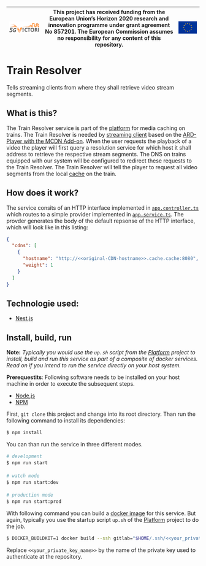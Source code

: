 | [![5G-VICTORI logo](doc/images/5g-victori-logo.png)](https://www.5g-victori-project.eu/) | This project has received funding from the European Union’s Horizon 2020 research and innovation programme under grant agreement No 857201. The European Commission assumes no responsibility for any content of this repository. | [![Acknowledgement: This project has received funding from the European Union’s Horizon 2020 research and innovation programme under grant agreement No 857201.](doc/images/eu-flag.jpg)](https://ec.europa.eu/programmes/horizon2020/en) |
| ---------------------------------------------------------------------------------------- | ------------------------------------------------------------------------------------------------------------------------------------------- | ----------------------------------------------------------------------------------------------------------------------------------------------------------------------------------------------------------------------------------------- |


# Train Resolver

Tells streaming clients from where they shall retrieve video stream segments.

## What is this?

The Train Resolver service is part of the [platform](../../../5gv-platform) for media caching on trains. The Train Resolver is needed by [streaming client](../../../5gv-sample-streaming-client) based on the [ARD-Player with the MCDN Add-on](../../../5gv-platform#adaptations-specific-to-ard-mediathek). When the user requests the playback of a video the player will first query a resolution service for which host it shall address to retrieve the respective stream segments. The DNS on trains equipped with our system will be configured to redirect these requests to the Train Resolver. The Train Resolver will tell the player to request all video segments from the local [cache](../../../5gv-cache) on the train.

## How does it work?

The service consits of an HTTP interface implemented in [`app.controller.ts`](src/app.controller.ts) which routes to a simple provider implemented in [`app.service.ts`](src/app.service.ts). The provder generates the body of the default repsonse of the HTTP interface, which will look like in this listing:

```json
{
  "cdns": [
    {
      "hostname": "http://<<original-CDN-hostname>>.cache.cache:8080",
      "weight": 1
    }
  ]
}
```

## Technologie used:

- [Nest.js](https://nestjs.com/)

## Install, build, run

**Note:** _Typically you would use the `up.sh` script from the [Platform](../../../5gv-platform) project to install, build and run this service as part of a composite of docker services. Read on if you intend to run the service directly on your host system._

**Prerequestits**: Following software needs to be installed on your host machine in order to execute the subsequent steps.

- [Node.js](https://nodejs.org/en/)
- [NPM](https://www.npmjs.com/)

First, `git clone` this project and change into its root directory. Than run the following command to install its dependencies:

```bash
$ npm install
```

You can than run the service in three different modes.

```bash
# development
$ npm run start

# watch mode
$ npm run start:dev

# production mode
$ npm run start:prod
```

With following command you can build a [docker image](https://www.docker.com) for this service. But again, typically you use the startup script `up.sh` of the [Platform](../../../5gv-platform) project to do the job.

```bash
$ DOCKER_BUILDKIT=1 docker build --ssh gitlab="$HOME/.ssh/<<your_private_key_name>>" -t train-resolver .
```

Replace `<<your_private_key_name>>` by the name of the private key used to authenticate at the repository.
